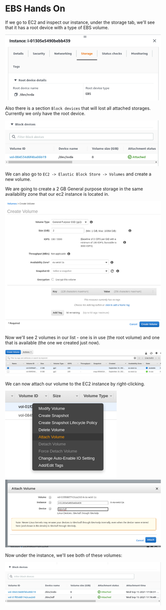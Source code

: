 # EBS Hands On

If we go to EC2 and inspect our instance, under the storage tab, we'll see that it has a root device with a type of EBS volume.

![](img/2021-09-15-17-09-06.png)

Also there is a section `Block devices` that will lost all attached storages. Currently we only have the root device.

![](img/2021-09-15-17-10-33.png)

We can also go to `EC2 -> Elastic Block Store -> Volumes` and create a new volume.

We are going to create a 2 GB General purpose storage in the same availability zone that our ec2 instance is located in.

![](img/2021-09-15-17-14-26.png)

Now we'll see 2 volumes in our list - one is in use (the root volume) and one that is available (the one we created just now).

![](img/2021-09-15-17-15-34.png)

We can now attach our volume to the EC2 instance by right-clicking.

![](img/2021-09-15-17-16-25.png)
![](img/2021-09-15-17-16-51.png)

Now under the instance, we'll see both of these volumes:

![](img/2021-09-15-17-17-51.png)